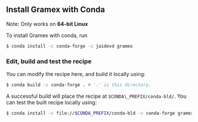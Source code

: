 ## Install Gramex with Conda

Note: Only works on **64-bit Linux**

To install Gramex with conda, run

```bash
$ conda install -c conda-forge -c jaidevd gramex
```

### Edit, build and test the recipe

You can modify the recipe here, and build it locally using:

```bash
$ conda build -c conda-forge . # '.' is this directory.
```

A successful build will place the recipe at `$CONDA\_PREFIX/conda-bld/`. You can test the built recipe locally using:

```bash
$ conda install -c file://$CONDA_PREFIX/conda-bld -c conda-forge gramex
```
